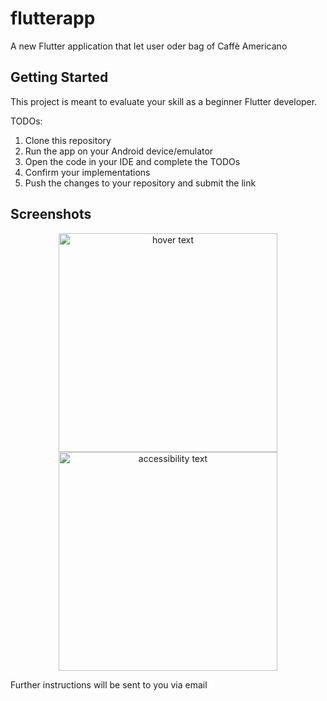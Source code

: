 # flutterapp

A new Flutter application that let user oder bag of Caffè Americano

## Getting Started

This project is meant to evaluate your skill as a beginner Flutter developer.

TODOs:
1. Clone this repository
2. Run the app on your Android device/emulator
3. Open the code in your IDE and complete the TODOs
4. Confirm your implementations
5. Push the changes to your repository and submit the link

## Screenshots

<p align="center">
  <img src="https://github.com/devmike01/flutter_app/blob/master/device-2020-06-09-205714.png" width="350" title="hover text">
  <img src="https://github.com/devmike01/flutter_app/blob/master/device-2020-06-09-205828.png" width="350" alt="accessibility text">
</p>

Further instructions will be sent to you via email
